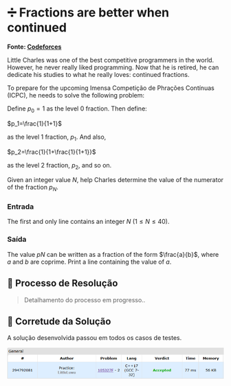 # ➗ Fractions are better when continued

**Fonte: [Codeforces](https://codeforces.com/gym/105327/problem/F)**

Little Charles was one of the best competitive programmers in the world. However, he never really liked programming. Now that he is retired, he can dedicate his studies to what he really loves: continued fractions.

To prepare for the upcoming Imensa Competição de Phrações Contínuas (ICPC), he needs to solve the following problem:

Define $p_0=1$ as the level 0 fraction. Then define:

$p_1=\frac{1}{1+1}$

as the level 1 fraction, $p_1$. And also,

$p_2=\frac{1}{1+\frac{1}{1+1}}$

as the level 2 fraction, $p_2$, and so on.

Given an integer value $N$, help Charles determine the value of the numerator of the fraction $p_N$.

### Entrada
The first and only line contains an integer $N$ ($1≤N≤40$).

### Saída
The value $pN$ can be written as a fraction of the form $\frac{a}{b}$, where $a$ and $b$ are coprime. Print a line containing the value of $a$.


## 🧩 Processo de Resolução

> Detalhamento do processo em progresso..

## 📝 Corretude da Solução
A solução desenvolvida passou em todos os casos de testes.

![Accepted](img/accepted.png)